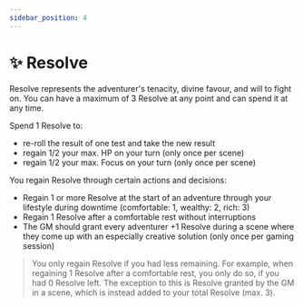 ```yaml
---
sidebar_position: 4
---
```


# ✨ Resolve

Resolve represents the adventurer's tenacity, divine favour, and will to fight on. You can have a maximum of 3 Resolve at any point and can spend it at any time. 

Spend 1 Resolve to:

- re-roll the result of one test and take the new result
- regain 1/2 your max. HP on your turn (only once per scene)
- regain 1/2 your max. Focus on your turn (only once per scene)

You regain Resolve through certain actions and decisions:

- Regain 1 or more Resolve at the start of an adventure through your lifestyle during downtime (comfortable: 1, wealthy: 2, rich: 3)
- Regain 1 Resolve after a comfortable rest without interruptions
- The GM should grant every adventurer +1 Resolve during a scene where they come up with an especially creative solution (only once per gaming session)

> You only regain Resolve if you had less remaining. For example, when regaining 1 Resolve after a comfortable rest, you only do so, if you had 0 Resolve left. The exception to this is Resolve granted by the GM in a scene, which is instead added to your total Resolve (max. 3).
>

